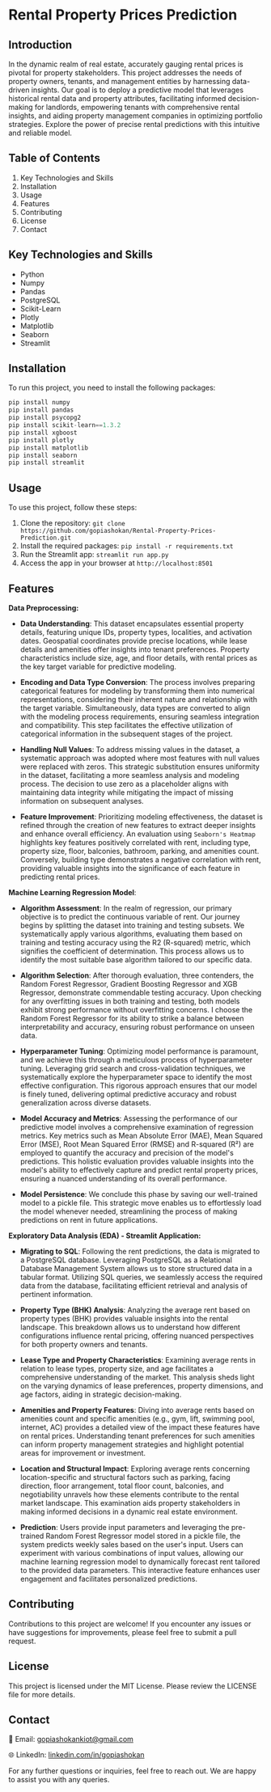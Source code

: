 # Rental Property Prices Prediction

## Introduction

In the dynamic realm of real estate, accurately gauging rental prices is pivotal for property stakeholders. This project addresses the needs of property owners, tenants, and management entities by harnessing data-driven insights. Our goal is to deploy a predictive model that leverages historical rental data and property attributes, facilitating informed decision-making for landlords, empowering tenants with comprehensive rental insights, and aiding property management companies in optimizing portfolio strategies. Explore the power of precise rental predictions with this intuitive and reliable model.

## Table of Contents

1. Key Technologies and Skills
2. Installation
3. Usage
4. Features
5. Contributing
6. License
7. Contact


## Key Technologies and Skills
- Python
- Numpy
- Pandas
- PostgreSQL
- Scikit-Learn
- Plotly
- Matplotlib
- Seaborn
- Streamlit


## Installation

To run this project, you need to install the following packages:

```python
pip install numpy
pip install pandas
pip install psycopg2
pip install scikit-learn==1.3.2
pip install xgboost
pip install plotly
pip install matplotlib
pip install seaborn
pip install streamlit
```

## Usage

To use this project, follow these steps:

1. Clone the repository: ```git clone https://github.com/gopiashokan/Rental-Property-Prices-Prediction.git```
2. Install the required packages: ```pip install -r requirements.txt```
3. Run the Streamlit app: ```streamlit run app.py```
4. Access the app in your browser at ```http://localhost:8501```


## Features

**Data Preprocessing:**

- **Data Understanding**: This dataset encapsulates essential property details, featuring unique IDs, property types, localities, and activation dates. Geospatial coordinates provide precise locations, while lease details and amenities offer insights into tenant preferences. Property characteristics include size, age, and floor details, with rental prices as the key target variable for predictive modeling.

- **Encoding and Data Type Conversion**: The process involves preparing categorical features for modeling by transforming them into numerical representations, considering their inherent nature and relationship with the target variable. Simultaneously, data types are converted to align with the modeling process requirements, ensuring seamless integration and compatibility. This step facilitates the effective utilization of categorical information in the subsequent stages of the project.

- **Handling Null Values**: To address missing values in the dataset, a systematic approach was adopted where most features with null values were replaced with zeros. This strategic substitution ensures uniformity in the dataset, facilitating a more seamless analysis and modeling process. The decision to use zero as a placeholder aligns with maintaining data integrity while mitigating the impact of missing information on subsequent analyses.

- **Feature Improvement**: Prioritizing modeling effectiveness, the dataset is refined through the creation of new features to extract deeper insights and enhance overall efficiency. An evaluation using `Seaborn's Heatmap` highlights key features positively correlated with rent, including type, property size, floor, balconies, bathroom, parking, and amenities count. Conversely, building type demonstrates a negative correlation with rent, providing valuable insights into the significance of each feature in predicting rental prices.


**Machine Learning Regression Model**:

- **Algorithm Assessment**: In the realm of regression, our primary objective is to predict the continuous variable of rent. Our journey begins by splitting the dataset into training and testing subsets. We systematically apply various algorithms, evaluating them based on training and testing accuracy using the R2 (R-squared) metric, which signifies the coefficient of determination. This process allows us to identify the most suitable base algorithm tailored to our specific data.

- **Algorithm Selection**: After thorough evaluation, three contenders, the Random Forest Regressor, Gradient Boosting Regressor and XGB Regressor, demonstrate commendable testing accuracy. Upon checking for any overfitting issues in both training and testing, both models exhibit strong performance without overfitting concerns. I choose the Random Forest Regressor for its ability to strike a balance between interpretability and accuracy, ensuring robust performance on unseen data.

- **Hyperparameter Tuning**: Optimizing model performance is paramount, and we achieve this through a meticulous process of hyperparameter tuning. Leveraging grid search and cross-validation techniques, we systematically explore the hyperparameter space to identify the most effective configuration. This rigorous approach ensures that our model is finely tuned, delivering optimal predictive accuracy and robust generalization across diverse datasets.

- **Model Accuracy and Metrics**: Assessing the performance of our predictive model involves a comprehensive examination of regression metrics. Key metrics such as Mean Absolute Error (MAE), Mean Squared Error (MSE), Root Mean Squared Error (RMSE) and R-squared (R²) are employed to quantify the accuracy and precision of the model's predictions. This holistic evaluation provides valuable insights into the model's ability to effectively capture and predict rental property prices, ensuring a nuanced understanding of its overall performance.

- **Model Persistence**: We conclude this phase by saving our well-trained model to a pickle file. This strategic move enables us to effortlessly load the model whenever needed, streamlining the process of making predictions on rent in future applications.


**Exploratory Data Analysis (EDA) - Streamlit Application:**

- **Migrating to SQL**: Following the rent predictions, the data is migrated to a PostgreSQL database. Leveraging PostgreSQL as a Relational Database Management System allows us to store structured data in a tabular format. Utilizing SQL queries, we seamlessly access the required data from the database, facilitating efficient retrieval and analysis of pertinent information.

- **Property Type (BHK) Analysis**: Analyzing the average rent based on property types (BHK) provides valuable insights into the rental landscape. This breakdown allows us to understand how different configurations influence rental pricing, offering nuanced perspectives for both property owners and tenants.

- **Lease Type and Property Characteristics**: Examining average rents in relation to lease types, property size, and age facilitates a comprehensive understanding of the market. This analysis sheds light on the varying dynamics of lease preferences, property dimensions, and age factors, aiding in strategic decision-making.

- **Amenities and Property Features**: Diving into average rents based on amenities count and specific amenities (e.g., gym, lift, swimming pool, internet, AC) provides a detailed view of the impact these features have on rental prices. Understanding tenant preferences for such amenities can inform property management strategies and highlight potential areas for improvement or investment.

- **Location and Structural Impact**: Exploring average rents concerning location-specific and structural factors such as parking, facing direction, floor arrangement, total floor count, balconies, and negotiability unravels how these elements contribute to the rental market landscape. This examination aids property stakeholders in making informed decisions in a dynamic real estate environment.

- **Prediction**: Users provide input parameters and leveraging the pre-trained Random Forest Regressor model stored in a pickle file, the system predicts weekly sales based on the user's input. Users can experiment with various combinations of input values, allowing our machine learning regression model to dynamically forecast rent tailored to the provided data parameters. This interactive feature enhances user engagement and facilitates personalized predictions.


## Contributing

Contributions to this project are welcome! If you encounter any issues or have suggestions for improvements, please feel free to submit a pull request.


## License

This project is licensed under the MIT License. Please review the LICENSE file for more details.


## Contact

📧 Email: gopiashokankiot@gmail.com 

🌐 LinkedIn: [linkedin.com/in/gopiashokan](https://www.linkedin.com/in/gopiashokan)

For any further questions or inquiries, feel free to reach out. We are happy to assist you with any queries.
